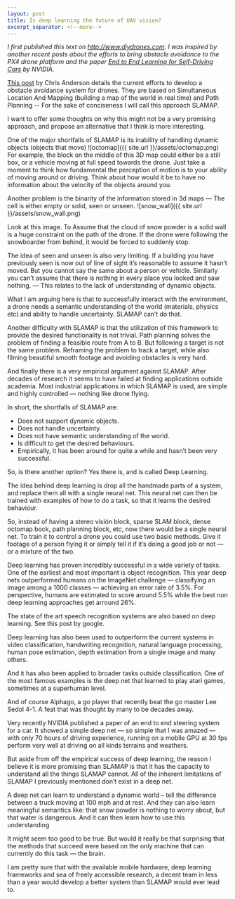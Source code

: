 ```yaml
---
layout: post
title: Is deep learning the future of UAV vision?
excerpt_separator: <!--more-->
---
```


*I first published this text on <http://www.diydrones.com>. I was inspired by another recent posts about the efforts to bring obstacle avoidance to the PX4 drone platform and the paper [End to End Learning for Self-Driving Cars](https://arxiv.org/abs/1604.07316) by NVIDIA.*

[This post](http://diydrones.com/profiles/blogs/px4-update-obstacle-avoidance-talk-at-dronecode-unconference) by Chris Anderson details the current efforts to develop a obstacle avoidance system for drones. They are based on Simultaneous Location And Mapping (building a map of the world in real time) and Path Planning -- For the sake of conciseness I will call this approach SLAMAP.

 I want to offer some thoughts on why this might not be a very promising approach, and propose an alternative that I think is more interesting.
<!--more-->

One of the major shortfalls of SLAMAP is its inability of handling dynamic objects (objects that move)
![octomap]({{ site.url }}/assets/octomap.png)
For example, the block on the middle of this 3D map could either be a still box, or a vehicle moving at full speed towards the drone. Just take a moment to think how fundamental the perception of motion is to your ability of moving around or driving. Think about how would it be to have no information about the velocity of the objects around you.

Another problem is the binarity of the information stored in 3d maps — The cell is either empty or solid, seen or unseen.
![snow_wall]({{ site.url }}/assets/snow_wall.png)

Look at this image. To Assume that the cloud of snow powder is a solid wall is a huge constraint on the path of the drone. If the drone were following the snowboarder from behind, it would be forced to suddenly stop.

The idea of seen and unseen is also very limiting. If a building you have previously seen is now out of line of sight it’s reasonable to assume it hasn’t moved. But you cannot say the same about a person or vehicle. Similarly you can’t assume that there is nothing in every place you looked and saw nothing. — This relates to the lack of understanding of dynamic objects.

What I am arguing here is that to successfully interact with the environment, a drone needs a semantic understanding of the world (materials, physics etc) and ability to handle uncertainty. SLAMAP can’t do that.

Another difficulty with SLAMAP is that the utilization of this framework to provide the desired functionality is not trivial. Path planning solves the problem of finding a feasible route from A to B. But following a target is not the same problem. Reframing the problem to track a target, while also filming beautiful smooth footage and avoiding obstacles is very hard.

And finally there is a very empirical argument against SLAMAP. After decades of research it seems to have failed at finding applications outside academia. Most industrial applications in which SLAMAP is used, are simple and highly controlled — nothing like drone flying.

In short, the shortfalls of SLAMAP are:    

- Does not support dynamic objects.
- Does not handle uncertainty.
- Does not have semantic understanding of the world.
- Is difficult to get the desired behaviours.
- Empirically, it has been around for quite a while and hasn’t been very successful.


So, is there another option? Yes there is, and is called Deep Learning.

The idea behind deep learning is drop all the handmade parts of a system, and replace them all with a single neural net. This neural net can then be trained with examples of how to do a task, so that it learns the desired behaviour.

So, instead of having a stereo visión block, sparse SLAM block, dense octomap bock, path planning block, etc, now there would be a single neural net. To train it to control a drone you could use two basic methods. Give it footage of a person flying it or simply tell it if it’s doing a good job or not — or a mixture of the two.

Deep learning has proven incredibly successful in a wide variety of tasks. One of the earliest and most important is object recognition. This year deep nets outperformed humans on the ImageNet challenge — classifying an image among a 1000 classes — achieving an error rate of 3.5%. For perspective, humans are estimated to score around 5.5% while the best non deep learning approaches get arround 26%.

The state of the art speech recognition systems are also based on deep learning. See this post by google.

 Deep learning has also been used to outperform the current systems in video classification, handwriting recognition, natural language processing, human pose estimation, depth estimation from a single image and many others.

And it has also been applied to broader tasks outside classification. One of the most famous examples is the deep net that learned to play atari games, sometimes at a superhuman level.

And of course Alphago, a go player that recently beat the go master Lee Sedol 4-1. A feat that was thought by many to be decades away.

Very recently NVIDIA published a paper of an end to end steering system for a car. It showed a simple deep net — so simple that I was amazed — with only 70 hours of driving experience, running on a mobile GPU at 30 fps perform very well at driving on all kinds terrains and weathers.

But aside from off the empirical success of deep learning, the reason I believe it is more promising than SLAMAP is that it has the capacity to understand all the things SLAMAP cannot. All of the inherent limitations of SLAMAP I previously mentioned don’t exist in a deep net.

A deep net can learn to understand a dynamic world – tell the difference between a truck moving at 100 mph and at rest. And they can also learn meaningful semantics like: that snow powder is nothing to worry about, but that water is dangerous. And it can then learn how to use  this understanding


It might seem too good to be true. But would it really be that surprising that the methods that succeed were based on the only machine that can currently do this task — the brain.

I am pretty sure that with the available mobile hardware, deep learning frameworks and sea of freely accessible research, a decent team in less than a year would develop a better system than SLAMAP would ever lead to.
